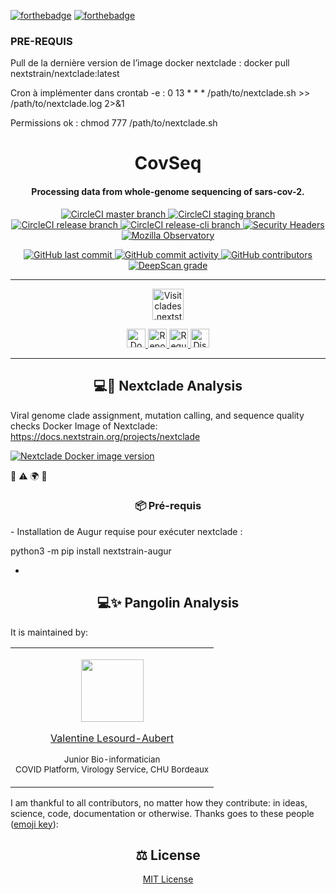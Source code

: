 
[![forthebadge](http://forthebadge.com/images/badges/built-with-love.svg)](http://forthebadge.com)  [![forthebadge](http://forthebadge.com/images/badges/powered-by-electricity.svg)](http://forthebadge.com)

### PRE-REQUIS



Pull de la dernière version de l’image docker nextclade :
docker pull nextstrain/nextclade:latest

Cron à implémenter dans crontab -e :
0 13 * * * /path/to/nextclade.sh >> /path/to/nextclade.log 2>&1

Permissions ok :
chmod 777 /path/to/nextclade.sh

<h1 id="CovSeq" align="center">
CovSeq
</h1>

<h4 id="CovSeq" align="center">
Processing data from whole-genome sequencing of sars-cov-2.
</h4>


<p align="center">
  <a href="https://app.circleci.com/pipelines/github/nextstrain/nextclade?branch=master">
    <img src="https://img.shields.io/circleci/build/github/nextstrain/nextclade/master?label=build%3Amaster" alt="CircleCI master branch">
  </a>

  <a href="https://app.circleci.com/pipelines/github/nextstrain/nextclade?branch=staging">
    <img src="https://img.shields.io/circleci/build/github/nextstrain/nextclade/staging?label=build%3Astaging" alt="CircleCI staging branch">
  </a>

  <a href="https://app.circleci.com/pipelines/github/nextstrain/nextclade?branch=release">
    <img src="https://img.shields.io/circleci/build/github/nextstrain/nextclade/release?label=build%3Arelease" alt="CircleCI release branch">
  </a>

  <a href="https://app.circleci.com/pipelines/github/nextstrain/nextclade?branch=release-cli">
    <img src="https://img.shields.io/circleci/build/github/nextstrain/nextclade/release-cli?label=build%3Arelease-cli" alt="CircleCI release-cli branch">
  </a>

  <a href="https://securityheaders.com/?q=clades.nextstrain.org&followRedirects=on">
    <img src="https://img.shields.io/security-headers?url=https%3A%2F%2Fclades.nextstrain.org" alt="Security Headers" />
  </a>
  <a href="https://observatory.mozilla.org/analyze/clades.nextstrain.org">
    <img src="https://img.shields.io/mozilla-observatory/grade/clades.nextstrain.org" alt="Mozilla Observatory" />
  </a>
</p>

<p align="center">
  <a href="https://github.com/nextstrain/nextclade/commits">
    <img
      src="https://img.shields.io/github/last-commit/nextstrain/nextclade?logo=github"
      alt="GitHub last commit"
    />
  </a>

  <a href="https://github.com/nextstrain/nextclade/commits">
    <img
      src="https://img.shields.io/github/commit-activity/w/nextstrain/nextclade"
      alt="GitHub commit activity"
    />
  </a>

  <a href="https://github.com/nextstrain/nextclade/graphs/contributors">
    <img
      src="https://img.shields.io/github/contributors/nextstrain/nextclade?logo=github&label=developers"
      alt="GitHub contributors"
    />
  </a>

  <a href="https://deepscan.io/dashboard#view=project&tid=8207&pid=12611&bid=195750">
    <img src="https://deepscan.io/api/teams/8207/projects/12611/branches/195750/badge/grade.svg" alt="DeepScan grade">
  </a>
</p>

</p>

---

<p align="center">
  <a href="https://clades.nextstrain.org" target="_blank" rel="noopener noreferrer" >
    <img height="50px"
      src="https://img.shields.io/badge/%F0%9F%8C%8E%20Visit%20clades.nextstrain.org-%23aa1718.svg"
      alt="Visit clades.nextstrain.org button"
    />
  </a>
</p>

<p align="center">

  <a href="https://docs.nextstrain.org/projects/nextclade/en/latest/">
    <img height="30px"
      src="https://img.shields.io/badge/%F0%9F%93%97%20Documentation-%231773B2.svg"
      alt="Documentation button"
    />
  </a>

  <a href="https://github.com/nextstrain/nextclade/issues/new">
    <img height="30px"
      src="https://img.shields.io/badge/%F0%9F%93%A2%20Report%20Issue-%2317992a.svg"
      alt="Report issue button"
    />
  </a>

  <a href="https://github.com/nextstrain/nextclade/issues/new">
    <img height="30px"
      src="https://img.shields.io/badge/%E2%9C%A8%20Request%20feature-%2317992a.svg"
      alt="Request feature button"
    />
  </a>

  <a href="https://discussion.nextstrain.org">
    <img height="30px"
      src="https://img.shields.io/badge/%F0%9F%92%AC%20Join%20discussion-%23d99852.svg"
      alt="Discuss button"
    />
  </a>
</p>

---


<h2 id="nextclade" align="center">
💻🐋 Nextclade Analysis
</h2>
  
Viral genome clade assignment, mutation calling, and sequence quality checks
Docker Image of Nextclade: https://docs.nextstrain.org/projects/nextclade

<a href="https://hub.docker.com/r/nextstrain/nextclade">
      <img alt="Nextclade Docker image version" src="https://img.shields.io/docker/v/nextstrain/nextclade?label=%F0%9F%90%8B%20%20%20docker%3Anextclade">
  </a>


📖 ⚠️ 🌍 🔧

<h3 id="prerequis" align="center">
📦 Pré-requis
</h3>
- Installation de Augur requise pour exécuter nextclade :

python3 -m pip install nextstrain-augur

-  

<h2 id="documentation" align="center">
💻✨ Pangolin Analysis
</h2>


It is maintained by:

<table align="center">
  <tr>
  <td align="center">
<p align="center">
  <p align="center">
    <a href="https://github.com/valentinelsra"> 
      <img src="https://avatars.githubusercontent.com/valentinelsra" width="100px;" alt=""/>
    </a> 
  </p>
  <p align="center">
    <p align="center">
      <a href="https://github.com/valentinelsra">
      Valentine Lesourd-Aubert
      </a>
    </p>
    <p align="center">
      <small>Junior Bio-informatician</small></br>
      <small>COVID Platform, Virology Service, CHU Bordeaux</small></br>
    </p>
  </p>
  </td>
  </tr>
</table>

I am thankful to all contributors, no matter how they contribute: in ideas, science, code, documentation or otherwise. Thanks goes to these people (<a target="_blank" rel="noopener noreferrer" href="https://allcontributors.org/docs/en/emoji-key">emoji key</a>):

<h2 id="license" align="center">
⚖️ License
</h2>

<p align="center">
  <a target="_blank" rel="noopener noreferrer" href="../../LICENSE" alt="License file">MIT License</a>
</p>
